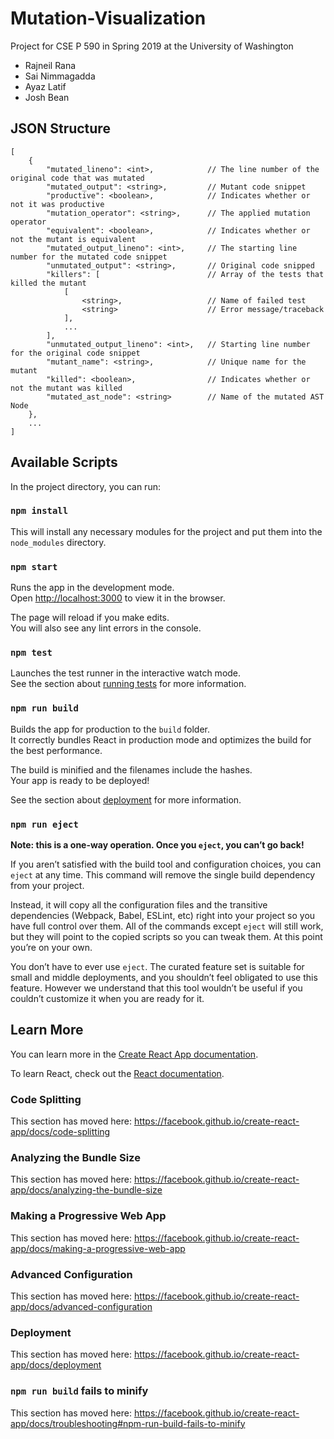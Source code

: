 # Mutation-Visualization

Project for CSE P 590 in Spring 2019 at the University of Washington

- Rajneil Rana
- Sai Nimmagadda
- Ayaz Latif
- Josh Bean

## JSON Structure

```
[
    {
        "mutated_lineno": <int>,            // The line number of the original code that was mutated
        "mutated_output": <string>,         // Mutant code snippet
        "productive": <boolean>,            // Indicates whether or not it was productive
        "mutation_operator": <string>,      // The applied mutation operator
        "equivalent": <boolean>,            // Indicates whether or not the mutant is equivalent
        "mutated_output_lineno": <int>,     // The starting line number for the mutated code snippet
        "unmutated_output": <string>,       // Original code snipped
        "killers": [                        // Array of the tests that killed the mutant
            [
                <string>,                   // Name of failed test
                <string>                    // Error message/traceback
            ],
            ...
        ],
        "unmutated_output_lineno": <int>,   // Starting line number for the original code snippet
        "mutant_name": <string>,            // Unique name for the mutant
        "killed": <boolean>,                // Indicates whether or not the mutant was killed
        "mutated_ast_node": <string>        // Name of the mutated AST Node
    },
    ...
]
```

## Available Scripts

In the project directory, you can run:

### `npm install`

This will install any necessary modules for the project and put them into the `node_modules` directory.

### `npm start`

Runs the app in the development mode.<br>
Open [http://localhost:3000](http://localhost:3000) to view it in the browser.

The page will reload if you make edits.<br>
You will also see any lint errors in the console.

### `npm test`

Launches the test runner in the interactive watch mode.<br>
See the section about [running tests](https://facebook.github.io/create-react-app/docs/running-tests) for more information.

### `npm run build`

Builds the app for production to the `build` folder.<br>
It correctly bundles React in production mode and optimizes the build for the best performance.

The build is minified and the filenames include the hashes.<br>
Your app is ready to be deployed!

See the section about [deployment](https://facebook.github.io/create-react-app/docs/deployment) for more information.

### `npm run eject`

**Note: this is a one-way operation. Once you `eject`, you can’t go back!**

If you aren’t satisfied with the build tool and configuration choices, you can `eject` at any time. This command will remove the single build dependency from your project.

Instead, it will copy all the configuration files and the transitive dependencies (Webpack, Babel, ESLint, etc) right into your project so you have full control over them. All of the commands except `eject` will still work, but they will point to the copied scripts so you can tweak them. At this point you’re on your own.

You don’t have to ever use `eject`. The curated feature set is suitable for small and middle deployments, and you shouldn’t feel obligated to use this feature. However we understand that this tool wouldn’t be useful if you couldn’t customize it when you are ready for it.

## Learn More

You can learn more in the [Create React App documentation](https://facebook.github.io/create-react-app/docs/getting-started).

To learn React, check out the [React documentation](https://reactjs.org/).

### Code Splitting

This section has moved here: https://facebook.github.io/create-react-app/docs/code-splitting

### Analyzing the Bundle Size

This section has moved here: https://facebook.github.io/create-react-app/docs/analyzing-the-bundle-size

### Making a Progressive Web App

This section has moved here: https://facebook.github.io/create-react-app/docs/making-a-progressive-web-app

### Advanced Configuration

This section has moved here: https://facebook.github.io/create-react-app/docs/advanced-configuration

### Deployment

This section has moved here: https://facebook.github.io/create-react-app/docs/deployment

### `npm run build` fails to minify

This section has moved here: https://facebook.github.io/create-react-app/docs/troubleshooting#npm-run-build-fails-to-minify
